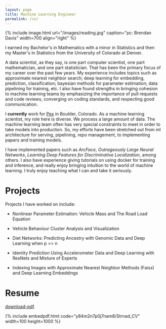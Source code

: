 ```yaml
---
layout: page
title: Machine Learning Engineer
permalink: /cv/
---
```


{% include image.html url="/images/reading.jpg" caption="pc: Brendan Davis" width=700 align="right" %}

I earned my Bachelor's in Mathematics with a minor in Statistics and then my Master's in Statistics from the University of Colorado at Denver.

A data scientist, as they say, is one part computer scientist, one part mathematician, and one part statistician. That has been the primary focus of my career over the past few years. My experience includes topics such as approximate nearest neighbor search; deep learning for embedding, prediction, classification; bayesian methods for parameter estimation; data pipelining for training, etc. I also have found strengths in bringing cohesion to machine learning teams by emphasizing the importance of pull requests and code reviews, converging on coding standards, and respecting good communication.   

I __currently__ work for [Pex](https://www.pex.com) in Boulder, Colorado. As a machine learning scientist, my role here is diverse. We process a large amount of data. The machine learning team often has very special constraints to meet in order to take models into production. So, my efforts have been stretched out from ml architecture for serving, pipelining, repo management, to implementing papers and training models. 

I have implemented papers such as *ArcFace*, *Outrageously Large Neural Networks*, *Learning Deep Features for Discriminative Localization*, among others. I also have experience giving tutorials on using docker for training and inference, and really enjoy bringing intuition to the world of machine learning. I truly enjoy teaching what I can and take it seriously. 


# Projects

Projects I have worked on include:

- Nonlinear Parameter Estimation: Vehicle Mass and The Road Load Equation
	
- Vehicle Behaviour Cluster Analysis and Visualization

- Diet Networks: Predicting Ancestry with Genomic Data and Deep Learning when p >> n

- Identity Prediction Using Accelerometer Data and Deep Learning with ResNets and Mixture of Experts

- Indexing Images with Approximate Nearest Neighbor Methods (Faiss) and Deep Learning Embeddings


# Resume
[download-pdf](https://www.dropbox.com/s/o3csjgwkuq5jwnp/Strnad_CV.pdf?dl=0).

{% include embedpdf.html code="y84m2n7p0j7nam8/Strnad_CV" width=100 height=1000 %}


